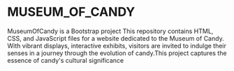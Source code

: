 # MUSEUM_OF_CANDY
MuseumOfCandy is a Bootstrap project  This repository contains HTML, CSS, and JavaScript files for a website dedicated to the Museum of Candy. With vibrant displays, interactive exhibits,  visitors are invited to indulge their senses in a journey through the evolution of candy.This project captures the essence of candy's cultural significance  
